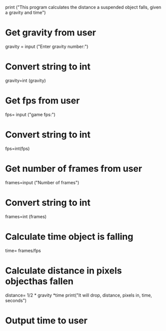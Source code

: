 print ("This program calculates the distance a suspended object falls, given a gravity and time")
# Get gravity from user
gravity = input ("Enter gravity number:")
# Convert string to int
gravity=int (gravity)
# Get fps from user
fps= input ("game fps:")
# Convert string to int
fps=int(fps)
# Get number of frames from user
frames=input ("Number of frames")
# Convert string to int
frames=int (frames)
# Calculate time object is falling
time= frames/fps
# Calculate distance in pixels objecthas fallen
distance= 1/2 * gravity *time
print("It will drop, distance, pixels in, time, seconds")
# Output time to user
